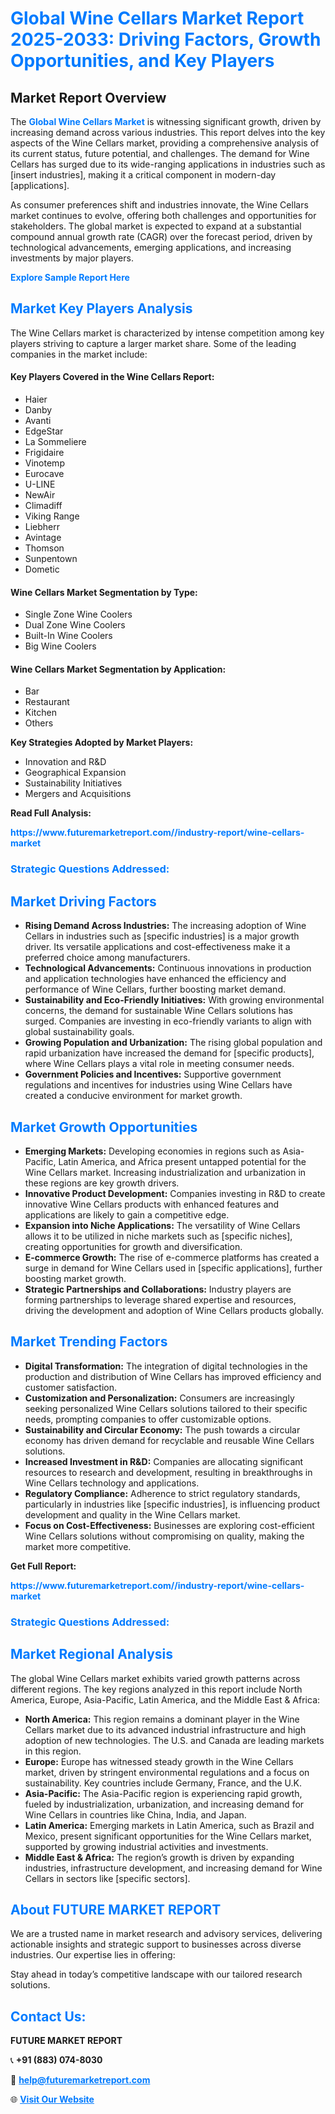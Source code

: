 <h1 style="color: #007BFF;">Global Wine Cellars Market Report 2025-2033: Driving Factors, Growth Opportunities, and Key Players</h1>

<section id="overview">
<h2>Market Report Overview</h2>
<p>The <a href="https://www.futuremarketreport.com//industry-report/wine-cellars-market" style="color: #007BFF; text-decoration: none;"><strong>Global Wine Cellars Market</strong></a> is witnessing significant growth, driven by increasing demand across various industries. This report delves into the key aspects of the Wine Cellars market, providing a comprehensive analysis of its current status, future potential, and challenges. The demand for Wine Cellars has surged due to its wide-ranging applications in industries such as [insert industries], making it a critical component in modern-day [applications].</p>
<p>As consumer preferences shift and industries innovate, the Wine Cellars market continues to evolve, offering both challenges and opportunities for stakeholders. The global market is expected to expand at a substantial compound annual growth rate (CAGR) over the forecast period, driven by technological advancements, emerging applications, and increasing investments by major players.</p>
</section>

<section id="overview">
<p><a href="https://www.futuremarketreport.com//request-sample/reportId=89820" style="color: #007BFF; text-decoration: none;"><strong>Explore Sample Report Here</strong></a></p>
</section>

<section id="key-players">
<h2 style="color: #007BFF;">Market Key Players Analysis</h2>
<p>The Wine Cellars market is characterized by intense competition among key players striving to capture a larger market share. Some of the leading companies in the market include:</p>
<h4>Key Players Covered in the Wine Cellars Report:</h4>
<ul><li>Haier</li><li>Danby</li><li>Avanti</li><li>EdgeStar</li><li>La Sommeliere</li><li>Frigidaire</li><li>Vinotemp</li><li>Eurocave</li><li>U-LINE</li><li>NewAir</li><li>Climadiff</li><li>Viking Range</li><li>Liebherr</li><li>Avintage</li><li>Thomson</li><li>Sunpentown</li><li>Dometic</li></ul>
<h4>Wine Cellars Market Segmentation by Type:</h4>
<ul><li>Single Zone Wine Coolers</li><li>Dual Zone Wine Coolers</li><li>Built-In Wine Coolers</li><li>Big Wine Coolers</li></ul>

<h4>Wine Cellars Market Segmentation by Application:</h4>
<ul><li>Bar</li><li>Restaurant</li><li>Kitchen</li><li>Others</li></ul>
<p><strong>Key Strategies Adopted by Market Players:</strong></p>
<ul>
<li>Innovation and R&D</li>
<li>Geographical Expansion</li>
<li>Sustainability Initiatives</li>
<li>Mergers and Acquisitions</li>
</ul>
</section>

<section>
<p><strong>Read Full Analysis: </strong></p><a href="https://www.futuremarketreport.com//industry-report/wine-cellars-market" style="color: #007BFF; text-decoration: none;"><strong>https://www.futuremarketreport.com//industry-report/wine-cellars-market</strong></a>
<h3 style="color: #007BFF;">Strategic Questions Addressed:</h3>
</section>

<section id="driving-factors">
<h2 style="color: #007BFF;">Market Driving Factors</h2>
<ul>
<li><strong>Rising Demand Across Industries:</strong> The increasing adoption of Wine Cellars in industries such as [specific industries] is a major growth driver. Its versatile applications and cost-effectiveness make it a preferred choice among manufacturers.</li>
<li><strong>Technological Advancements:</strong> Continuous innovations in production and application technologies have enhanced the efficiency and performance of Wine Cellars, further boosting market demand.</li>
<li><strong>Sustainability and Eco-Friendly Initiatives:</strong> With growing environmental concerns, the demand for sustainable Wine Cellars solutions has surged. Companies are investing in eco-friendly variants to align with global sustainability goals.</li>
<li><strong>Growing Population and Urbanization:</strong> The rising global population and rapid urbanization have increased the demand for [specific products], where Wine Cellars plays a vital role in meeting consumer needs.</li>
<li><strong>Government Policies and Incentives:</strong> Supportive government regulations and incentives for industries using Wine Cellars have created a conducive environment for market growth.</li>
</ul>
</section>

<section id="growth-opportunities">
<h2 style="color: #007BFF;">Market Growth Opportunities</h2>
<ul>
<li><strong>Emerging Markets:</strong> Developing economies in regions such as Asia-Pacific, Latin America, and Africa present untapped potential for the Wine Cellars market. Increasing industrialization and urbanization in these regions are key growth drivers.</li>
<li><strong>Innovative Product Development:</strong> Companies investing in R&D to create innovative Wine Cellars products with enhanced features and applications are likely to gain a competitive edge.</li>
<li><strong>Expansion into Niche Applications:</strong> The versatility of Wine Cellars allows it to be utilized in niche markets such as [specific niches], creating opportunities for growth and diversification.</li>
<li><strong>E-commerce Growth:</strong> The rise of e-commerce platforms has created a surge in demand for Wine Cellars used in [specific applications], further boosting market growth.</li>
<li><strong>Strategic Partnerships and Collaborations:</strong> Industry players are forming partnerships to leverage shared expertise and resources, driving the development and adoption of Wine Cellars products globally.</li>
</ul>
</section>

<section id="trending-factors">
<h2 style="color: #007BFF;">Market Trending Factors</h2>
<ul>
<li><strong>Digital Transformation:</strong> The integration of digital technologies in the production and distribution of Wine Cellars has improved efficiency and customer satisfaction.</li>
<li><strong>Customization and Personalization:</strong> Consumers are increasingly seeking personalized Wine Cellars solutions tailored to their specific needs, prompting companies to offer customizable options.</li>
<li><strong>Sustainability and Circular Economy:</strong> The push towards a circular economy has driven demand for recyclable and reusable Wine Cellars solutions.</li>
<li><strong>Increased Investment in R&D:</strong> Companies are allocating significant resources to research and development, resulting in breakthroughs in Wine Cellars technology and applications.</li>
<li><strong>Regulatory Compliance:</strong> Adherence to strict regulatory standards, particularly in industries like [specific industries], is influencing product development and quality in the Wine Cellars market.</li>
<li><strong>Focus on Cost-Effectiveness:</strong> Businesses are exploring cost-efficient Wine Cellars solutions without compromising on quality, making the market more competitive.</li>
</ul>
</section>

<section>
<p><strong>Get Full Report: </strong></p><a href="https://www.futuremarketreport.com//industry-report/wine-cellars-market" style="color: #007BFF; text-decoration: none;"><strong>https://www.futuremarketreport.com//industry-report/wine-cellars-market</strong></a>
<h3 style="color: #007BFF;">Strategic Questions Addressed:</h3>
</section>


<section id="regional-analysis">
<h2 style="color: #007BFF;">Market Regional Analysis</h2>
<p>The global Wine Cellars market exhibits varied growth patterns across different regions. The key regions analyzed in this report include North America, Europe, Asia-Pacific, Latin America, and the Middle East & Africa:</p>
<ul>
<li><strong>North America:</strong> This region remains a dominant player in the Wine Cellars market due to its advanced industrial infrastructure and high adoption of new technologies. The U.S. and Canada are leading markets in this region.</li>
<li><strong>Europe:</strong> Europe has witnessed steady growth in the Wine Cellars market, driven by stringent environmental regulations and a focus on sustainability. Key countries include Germany, France, and the U.K.</li>
<li><strong>Asia-Pacific:</strong> The Asia-Pacific region is experiencing rapid growth, fueled by industrialization, urbanization, and increasing demand for Wine Cellars in countries like China, India, and Japan.</li>
<li><strong>Latin America:</strong> Emerging markets in Latin America, such as Brazil and Mexico, present significant opportunities for the Wine Cellars market, supported by growing industrial activities and investments.</li>
<li><strong>Middle East & Africa:</strong> The region’s growth is driven by expanding industries, infrastructure development, and increasing demand for Wine Cellars in sectors like [specific sectors].</li>
</ul>
</section>

<footer>
<h2 style="color: #007BFF;">About FUTURE MARKET REPORT</h2>
<p>We are a trusted name in market research and advisory services, delivering actionable insights and strategic support to businesses across diverse industries. Our expertise lies in offering:</p>

<p>Stay ahead in today’s competitive landscape with our tailored research solutions.</p>

<h2 style="color: #007BFF;">Contact Us:</h2>
<p><strong>FUTURE MARKET REPORT</strong></p>
<p>📞 <strong>+91 (883) 074-8030</strong></p>
<p>📧 <strong><a href="mailto:help@futuremarketreport.com" style="color: #007BFF;">help@futuremarketreport.com</a></strong></p>
<p>🌐 <strong><a href="https://www.futuremarketreport.com/" style="color: #007BFF;">Visit Our Website</a></strong></p>
</footer>